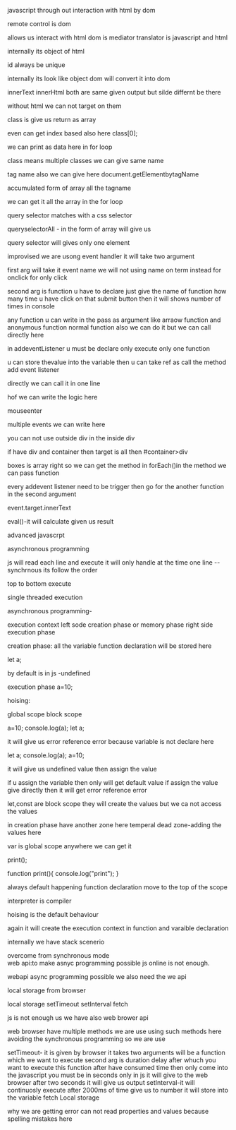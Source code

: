 javascript through out interaction with html by dom 

remote control is dom

allows us interact with html
dom is mediator 
translator is javascript and html 

internally its object of html


id always be unique


internally its look like object dom will convert it into dom 

innerText
innerHtml both are same given output but silde differnt be there

without html we can not target on them 


class is give us return as array 

even can get index based also here 
class[0];

we can print as data here in for loop

class means multiple classes we can give same name

tag name also we can give here document.getElementbytagName

accumulated form of array all the tagname

we can get it all the array in the for loop

query selector matches with a css selector 

queryselectorAll - in the form of array will give us 


query selector will gives only one element


improvised we are usong event handler it will take two argument 

first arg will take it event name we will not using name on term instead for onclick for only click 

second arg is function u have to declare just give the name of function how many time u have click on that submit button then it will shows number of times in console


any function u can write in the pass as argument like arraow function and anonymous function normal function also we can do it but we can call directly here 

in addeventListener u must be declare only 
 execute only one function

 u can store thevalue into the variable then u can take ref as call the method add event listener 

 directly we can call it in one line


hof we can write the logic here

mouseenter 

multiple events we can write here

you can not use outside div in the inside div 


if have div and container then target is all then #container>div 

boxes is array right so we can get the method in forEach()in the method we can pass function

every addevent listener need to be trigger then go for the another function in the second argument

event.target.innerText


eval()-it will calculate given us result 



advanced javascrpt 

asynchronous programming

js will read each line and execute it will only handle at the time one line -- synchrnous its follow the order

top to bottom execute 

single threaded execution


asynchronous programming-

execution context
   left sode creation phase or memory phase
   right side execution phase

creation phase: all the variable function declaration will be stored here 

let a;

by default is in js -undefined 

execution phase
a=10;


hoising:

global scope
block scope

a=10;
console.log(a);
let a;

it will give us error reference error because variable is not declare here


let a;
console.log(a);
a=10;

it will give us undefined value then assign the value 

if u assign the variable then only will get default value if assign the value give directly then it will get error reference error


let,const are block scope 
they will create the values but we ca not access the values 

in creation phase have another zone here temperal dead zone-adding the values here 

var is global scope anywhere we can get it 

print();

function print(){
    console.log("print");
}

always default happening function declaration move to the top of the scope 

interpreter is compiler

hoising is the default behaviour 

again it will create the execution context in function and varaible declaration 

internally we have stack scenerio

overcome from synchronous mode  
web api:to make asnyc programming possible js online is not enough.

webapi async programming possible we also need the we api 

local storage from browser

local storage
setTimeout
setInterval
fetch


js is not enough us we have also web brower api 

web browser have multiple methods we are use using such methods here avoiding the synchronous programming so we are use 

setTimeout- it is given by browser 
it takes two arguments will be a function which we want to execute
second arg is duration delay after whuch you want to execute this function after have consumed time then only come into the javascript you must be in seconds only 
in js it will give to the web browser after two seconds it will give us output 
setInterval-it will continuosly execute after 2000ms of time give us to number it will store into the variable
fetch
Local storage


why we are getting error can not read properties and values because spelling mistakes here 
